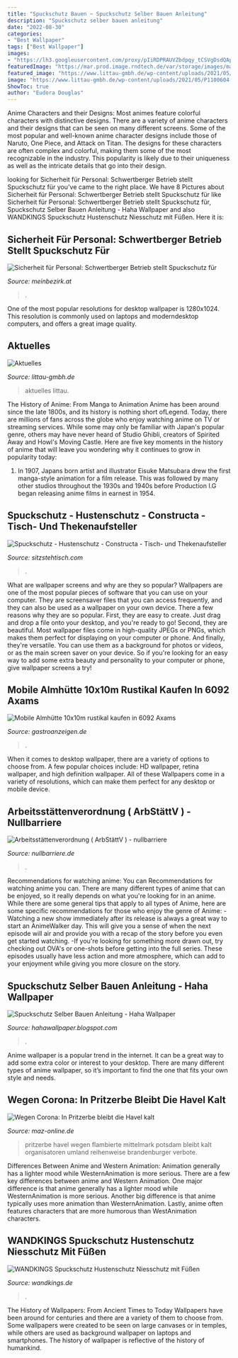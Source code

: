 ```yaml
---
title: "Spuckschutz Bauen ~ Spuckschutz Selber Bauen Anleitung"
description: "Spuckschutz selber bauen anleitung"
date: "2022-08-30"
categories:
- "Best Wallpaper"
tags: ["Best Wallpaper"]
images:
- "https://lh3.googleusercontent.com/proxy/pIiRDPRAUVZbdpqy_tCSVgDsdQAp998gs5sw7MIOtbzac9oz7XWV2xG_M_j2YcO94C73SvuTQ8lPPQPtAuTtkrwyMTE0zgfuujsz3QO94wqVIGjmAK2E-1QDJPi6ZQUsX9zYJAD9R4APylOLQYXP44RJgixX_NGcHW8VaDa1UwhZpA=w1200-h630-p-k-no-nu"
featuredImage: "https://mar.prod.image.rndtech.de/var/storage/images/maz/lokales/potsdam-mittelmark/wegen-corona-in-pritzerbe-bleibt-die-havel-kalt/744243584-3-ger-DE/Organisatoren-sagen-immer-mehr-Veranstaltungen-ab_big_teaser_article.jpg"
featured_image: "https://www.littau-gmbh.de/wp-content/uploads/2021/05/P1100604-2048x1365.jpg"
image: "https://www.littau-gmbh.de/wp-content/uploads/2021/05/P1100604-2048x1365.jpg"
ShowToc: true
author: "Eudora Douglas"
---
```



Anime Characters and their Designs: Most animes feature colorful characters with distinctive designs.
There are a variety of anime characters and their designs that can be seen on many different screens. Some of the most popular and well-known anime character designs include those of Naruto, One Piece, and Attack on Titan. The designs for these characters are often complex and colorful, making them some of the most recognizable in the industry. This popularity is likely due to their uniqueness as well as the intricate details that go into their design.

	

		
looking for Sicherheit für Personal: Schwertberger Betrieb stellt Spuckschutz für you've came to the right place. We have 8 Pictures about Sicherheit für Personal: Schwertberger Betrieb stellt Spuckschutz für like Sicherheit für Personal: Schwertberger Betrieb stellt Spuckschutz für, Spuckschutz Selber Bauen Anleitung - Haha Wallpaper and also WANDKINGS Spuckschutz Hustenschutz Niesschutz mit Füßen. Here it is:
		
    
## Sicherheit Für Personal: Schwertberger Betrieb Stellt Spuckschutz Für

<img loading=lazy src="https://media04.meinbezirk.at/article/2020/03/25/3/23570343_XXL.png" onerror="this.onerror=null;this.src='https://tse4.mm.bing.net/th?id=OIP.ytBCcf4q79aoNItu_6UuNAHaJO&amp;pid=15.1';" alt="Sicherheit für Personal: Schwertberger Betrieb stellt Spuckschutz für">

_Source: meinbezirk.at_

>. 

	

One of the most popular resolutions for desktop wallpaper is 1280x1024. This resolution is commonly used on laptops and moderndesktop computers, and offers a great image quality.

    
## Aktuelles

<img loading=lazy src="https://www.littau-gmbh.de/wp-content/uploads/2021/05/P1100604-2048x1365.jpg" onerror="this.onerror=null;this.src='https://tse4.mm.bing.net/th?id=OIP.QYv0W0OjNJxZieJG99srSwHaE7&amp;pid=15.1';" alt="Aktuelles">

_Source: littau-gmbh.de_

>aktuelles littau. 

	

The History of Anime: From Manga to Animation
Anime has been around since the late 1800s, and its history is nothing short ofLegend. Today, there are millions of fans across the globe who enjoy watching anime on TV or streaming services. While some may only be familiar with Japan's popular genre, others may have never heard of Studio Ghibli, creators of Spirited Away and Howl's Moving Castle. Here are five key moments in the history of anime that will leave you wondering why it continues to grow in popularity today:
1) In 1907, Japans born artist and illustrator Eisuke Matsubara drew the first manga-style animation for a film release. This was followed by many other studios throughout the 1930s and 1940s before Production I.G began releasing anime films in earnest in 1954.

    
## Spuckschutz - Hustenschutz - Constructa - Tisch- Und Thekenaufsteller

<img loading=lazy src="https://www.sitzstehtisch.com/images/thumbnail/produkte/large/Spuckschutz_-_Hustenschutz_-_Constructa_-_Tisch-_und_Thekenaufsteller-2.jpg" onerror="this.onerror=null;this.src='https://tse3.mm.bing.net/th?id=OIP.QwqwJUftNIEIMzyh1L_z9AHaHa&amp;pid=15.1';" alt="Spuckschutz - Hustenschutz - Constructa - Tisch- und Thekenaufsteller">

_Source: sitzstehtisch.com_

>. 

	

What are wallpaper screens and why are they so popular?
Wallpapers are one of the most popular pieces of software that you can use on your computer. They are screensaver files that you can access frequently, and they can also be used as a wallpaper on your own device. There a few reasons why they are so popular. First, they are easy to create. Just drag and drop a file onto your desktop, and you're ready to go! Second, they are beautiful. Most wallpaper files come in high-quality JPEGs or PNGs, which makes them perfect for displaying on your computer or phone. And finally, they're versatile. You can use them as a background for photos or videos, or as the main screen saver on your device. So if you're looking for an easy way to add some extra beauty and personality to your computer or phone, give wallpaper screens a try!

    
## Mobile Almhütte 10x10m Rustikal Kaufen In 6092 Axams

<img loading=lazy src="https://www.gastroanzeigen.de/anzeigen-fotos-priv_1000/4195/20200919-152323-PtHvu.jpg" onerror="this.onerror=null;this.src='https://tse1.mm.bing.net/th?id=OIP.Attmgm5LjwDGWOXVzeo-SQHaFj&amp;pid=15.1';" alt="Mobile Almhütte 10x10m rustikal kaufen in 6092 Axams">

_Source: gastroanzeigen.de_

>. 

	

When it comes to desktop wallpaper, there are a variety of options to choose from. A few popular choices include: HD wallpaper, retina wallpaper, and high definition wallpaper. All of these Wallpapers come in a variety of resolutions, which can make them perfect for any desktop or mobile device. 

    
## Arbeitsstättenverordnung ( ArbStättV ) - Nullbarriere

<img loading=lazy src="https://nullbarriere.de/images/features/facebook/item-werkstattplatz-barrierefrei.jpg" onerror="this.onerror=null;this.src='https://tse4.mm.bing.net/th?id=OIP.mnW5i9JqH08Ypn3pVwz8xAHaD3&amp;pid=15.1';" alt="Arbeitsstättenverordnung ( ArbStättV ) - nullbarriere">

_Source: nullbarriere.de_

>. 

	

Recommendations for watching anime: You can
Recommendations for watching anime you can. There are many different types of anime that can be enjoyed, so it really depends on what you're looking for in an anime. While there are some general tips that apply to all types of Anime, here are some specific recommendations for those who enjoy the genre of Anime: 
-Watching a new show immediately after its release is always a great way to start an AnimeWalker day. This will give you a sense of when the next episode will air and provide you with a recap of the story before you even get started watching. 
-If you're looking for something more drawn out, try checking out OVA's or one-shots before getting into the full series. These episodes usually have less action and more atmosphere, which can add to your enjoyment while giving you more closure on the story.

    
## Spuckschutz Selber Bauen Anleitung - Haha Wallpaper

<img loading=lazy src="https://lh3.googleusercontent.com/proxy/pIiRDPRAUVZbdpqy_tCSVgDsdQAp998gs5sw7MIOtbzac9oz7XWV2xG_M_j2YcO94C73SvuTQ8lPPQPtAuTtkrwyMTE0zgfuujsz3QO94wqVIGjmAK2E-1QDJPi6ZQUsX9zYJAD9R4APylOLQYXP44RJgixX_NGcHW8VaDa1UwhZpA=w1200-h630-p-k-no-nu" onerror="this.onerror=null;this.src='https://tse3.mm.bing.net/th?id=OIP.pn7-hlOlkMr8RQTa6inQBQHaD4&amp;pid=15.1';" alt="Spuckschutz Selber Bauen Anleitung - Haha Wallpaper">

_Source: hahawallpaper.blogspot.com_

>. 

	

Anime wallpaper is a popular trend in the internet. It can be a great way to add some extra color or interest to your desktop. There are many different types of anime wallpaper, so it’s important to find the one that fits your own style and needs.

    
## Wegen Corona: In Pritzerbe Bleibt Die Havel Kalt

<img loading=lazy src="https://mar.prod.image.rndtech.de/var/storage/images/maz/lokales/potsdam-mittelmark/wegen-corona-in-pritzerbe-bleibt-die-havel-kalt/744243584-3-ger-DE/Organisatoren-sagen-immer-mehr-Veranstaltungen-ab_big_teaser_article.jpg" onerror="this.onerror=null;this.src='https://tse1.mm.bing.net/th?id=OIP.sxE2AaUhVEZs7i4nYPxkoQHaDt&amp;pid=15.1';" alt="Wegen Corona: In Pritzerbe bleibt die Havel kalt">

_Source: maz-online.de_

>pritzerbe havel wegen flambierte mittelmark potsdam bleibt kalt organisatoren umland reihenweise brandenburger verbote. 

	

Differences Between Anime and Western Animation: Animation generally has a lighter mood while WesternAnimation is more serious.
There are a few key differences between anime and Western Animation. One major difference is that anime generally has a lighter mood while WesternAnimation is more serious. Another big difference is that anime typically uses more animation than WesternAnimation. Lastly, anime often features characters that are more humorous than WestAnimation characters.

    
## WANDKINGS Spuckschutz Hustenschutz Niesschutz Mit Füßen

<img loading=lazy src="https://www.wandkings.de/media/catalog/product/cache/2/image/2000x/040ec09b1e35df139433887a97daa66f/p/t/pt01_40_15.jpg" onerror="this.onerror=null;this.src='https://tse1.mm.bing.net/th?id=OIP.4G6zOHWZDgVU-djFiEqH_QHaHa&amp;pid=15.1';" alt="WANDKINGS Spuckschutz Hustenschutz Niesschutz mit Füßen">

_Source: wandkings.de_

>. 

	

The History of Wallpapers: From Ancient Times to Today
Wallpapers have been around for centuries and there are a variety of them to choose from. Some wallpapers were created to be seen on large canvases or in temples, while others are used as background wallpaper on laptops and smartphones. The history of wallpaper is reflective of the history of humankind.

